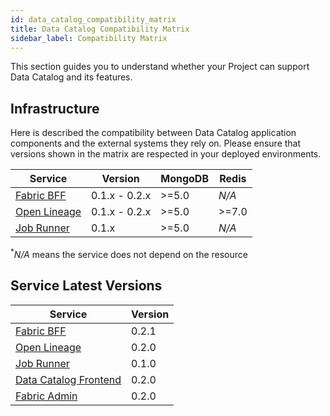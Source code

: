 ```yaml
---
id: data_catalog_compatibility_matrix
title: Data Catalog Compatibility Matrix
sidebar_label: Compatibility Matrix
---
```


This section guides you to understand whether your Project can support Data Catalog and its features.

## Infrastructure

Here is described the compatibility between Data Catalog application components and the external systems they rely on.
Please ensure that versions shown in the matrix are respected in your deployed environments.


| Service                                                     | Version         | MongoDB | Redis  |
| ----------------------------------------------------------- | --------------- | ------- | ------ |
| [Fabric BFF](/data_catalog/data_catalog_fabric_bff.mdx)     | 0.1.x - 0.2.x   | \>=5.0  | _N/A_  |
| [Open Lineage](/data_catalog/data_catalog_open_lineage.mdx) | 0.1.x - 0.2.x   | \>=5.0  | \>=7.0 |
| [Job Runner](/data_catalog/data_catalog_job_runner.mdx)     | 0.1.x           | \>=5.0  | _N/A_  |
<p><sup>*</sup><em>N/A</em> means the service does not depend on the resource</p>

## Service Latest Versions

| Service                                                          | Version |
| ---------------------------------------------------------------- | ------- |
| [Fabric BFF](/data_catalog/data_catalog_fabric_bff.mdx)          | 0.2.1   |
| [Open Lineage](/data_catalog/data_catalog_open_lineage.mdx)      | 0.2.0   |
| [Job Runner](/data_catalog/data_catalog_job_runner.mdx)          | 0.1.0   |
| [Data Catalog Frontend](/data_catalog/frontend/overview.mdx)     | 0.2.0   |
| [Fabric Admin](/data_catalog/database_setup.mdx)                 | 0.2.0   |
